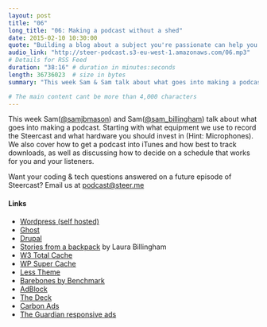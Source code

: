 ```yaml
---
layout: post
title: "06"
long_title: "06: Making a podcast without a shed"
date: 2015-02-10 10:30:00
quote: "Building a blog about a subject you're passionate can help you raise your profile"
audio_link: "http://steer-podcast.s3-eu-west-1.amazonaws.com/06.mp3"
# Details for RSS Feed
duration: "38:16" # duration in minutes:seconds
length: 36736023  # size in bytes
summary: "This week Sam & Sam talk about what goes into making a podcast, everything from the equipment and software we use all the way up to getting your episode downloads tracked." # Short description of the episode

# The main content cant be more than 4,000 characters
---
```


This week Sam([@samjbmason](https://twitter.com/samjbmason)) and Sam([@sam_billingham](https://twitter.com/sam_billingham)) talk about what goes into making a podcast. Starting with what equipment we use to record the Steercast and what hardware you should invest in (Hint: Microphones). We also cover how to get a podcast into iTunes and how best to track downloads, as well as discussing how to decide on a schedule that works for you and your listeners.

Want your coding & tech questions answered on a future episode of Steercast? Email us at [podcast@steer.me](mailto:podcast@steer.me)

#### Links
- [Wordpress (self hosted)](https://en-gb.wordpress.org/)
- [Ghost](https://ghost.org/)
- [Drupal](https://www.drupal.org/)
- [Stories from a backpack](http://storiesfromabackpack.com/) by Laura Billingham
- [W3 Total Cache](https://wordpress.org/plugins/w3-total-cache/)
- [WP Super Cache](https://wordpress.org/plugins/wp-super-cache/)
- [Less Theme](https://github.com/alliswell/Less)
- [Barebones by Benchmark](https://github.com/benchmarkstudios/barebones)
- [AdBlock](https://getadblock.com/)
- [The Deck](http://decknetwork.net/)
- [Carbon Ads](http://carbonads.net/)
- [The Guardian responsive ads](http://next.theguardian.com/blog/responsive-takeover/)

